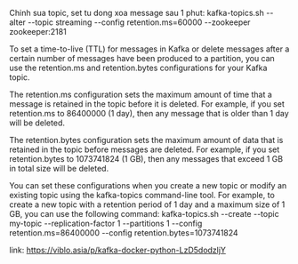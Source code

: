 Chinh sua topic, set tu dong xoa message sau 1 phut: kafka-topics.sh --alter --topic streaming --config retention.ms=60000 --zookeeper zookeeper:2181


To set a time-to-live (TTL) for messages in Kafka or delete messages after a certain number of messages have been produced to a partition, you can use the retention.ms and retention.bytes configurations for your Kafka topic.

The retention.ms configuration sets the maximum amount of time that a message is retained in the topic before it is deleted. For example, if you set retention.ms to 86400000 (1 day), then any message that is older than 1 day will be deleted.

The retention.bytes configuration sets the maximum amount of data that is retained in the topic before messages are deleted. For example, if you set retention.bytes to 1073741824 (1 GB), then any messages that exceed 1 GB in total size will be deleted.

You can set these configurations when you create a new topic or modify an existing topic using the kafka-topics command-line tool. For example, to create a new topic with a retention period of 1 day and a maximum size of 1 GB, you can use the following command:
kafka-topics.sh --create --topic my-topic --replication-factor 1 --partitions 1 --config retention.ms=86400000 --config retention.bytes=1073741824

link: https://viblo.asia/p/kafka-docker-python-LzD5dodzljY
